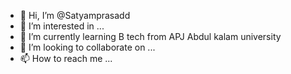 - 👋 Hi, I’m @Satyamprasadd
- 👀 I’m interested in ... 
- 🌱 I’m currently learning B tech from APJ Abdul kalam university 
- 💞️ I’m looking to collaborate on ...
- 📫 How to reach me ...

<!---
Satyamprasadd/Satyamprasadd is a ✨ special ✨ repository because its `README.md` (this file) appears on your GitHub profile.
You can click the Preview link to take a look at your changes.
--->
